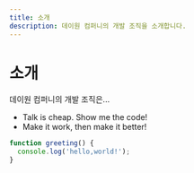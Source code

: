 ```yaml
---
title: 소개
description: 데이원 컴퍼니의 개발 조직을 소개합니다.
---
```

# 소개

데이원 컴퍼니의 개발 조직은...

- Talk is cheap. Show me the code!
- Make it work, then make it better!

```js
function greeting() {
  console.log('hello,world!');
}
```

